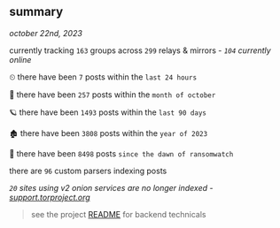 
## summary
_october 22nd, 2023_

currently tracking `163` groups across `299` relays & mirrors - _`104` currently online_

⏲ there have been `7` posts within the `last 24 hours`

🦈 there have been `257` posts within the `month of october`

🪐 there have been `1493` posts within the `last 90 days`

🏚 there have been `3808` posts within the `year of 2023`

🦕 there have been `8498` posts `since the dawn of ransomwatch`

there are `96` custom parsers indexing posts

_`20` sites using v2 onion services are no longer indexed - [support.torproject.org](https://support.torproject.org/onionservices/v2-deprecation/)_

> see the project [README](https://github.com/joshhighet/ransomwatch#ransomwatch--) for backend technicals
